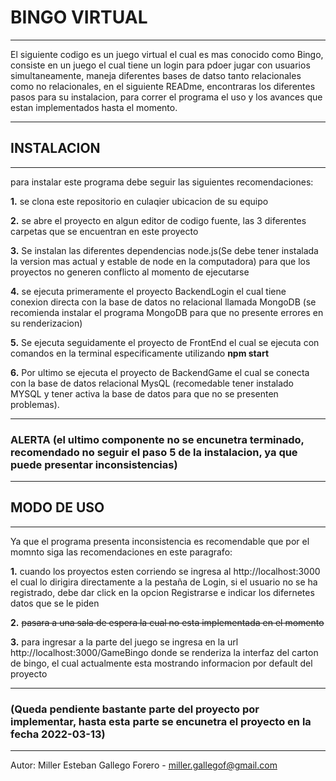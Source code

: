 # BINGO VIRTUAL

------------
El siguiente codigo es un juego virtual el cual es mas conocido como Bingo, consiste en un juego el cual tiene un login para pdoer jugar con usuarios simultaneamente, maneja diferentes bases de datso tanto relacionales como no relacionales, en el siguiente READme, encontraras los diferentes pasos para su instalacion, para correr el programa el uso y los avances que estan implementados hasta el momento.


------------
## INSTALACION

------------

para instalar este programa debe seguir las siguientes recomendaciones:

**1.**  se clona este repositorio en culaqier ubicacion de su equipo

**2.** se abre el proyecto en algun editor de codigo fuente, las 3 diferentes carpetas que se encuentran en este proyecto

**3.** Se instalan las diferentes dependencias node.js(Se debe tener instalada la version mas actual y estable de node en la computadora) para que los proyectos no generen conflicto al momento de ejecutarse

**4.** se ejecuta primeramente el proyecto BackendLogin el cual tiene conexion directa
con la base de datos no relacional llamada MongoDB (se recomienda instalar el programa MongoDB para que no presente errores en su renderizacion)

**5.** Se ejecuta seguidamente el proyecto de FrontEnd el cual se ejecuta con comandos en la terminal especificamente utilizando **npm start**

**6.** Por ultimo se ejecuta el proyecto de BackendGame el cual se conecta con la base de datos relacional MysQL (recomedable tener instalado MYSQL y tener activa la base de datos para que no se presenten problemas).

------------

### ALERTA (el ultimo componente no se encunetra terminado, recomendado no seguir el paso 5 de la instalacion, ya que puede presentar inconsistencias)

------------
## MODO DE USO

------------

Ya que el programa presenta inconsistencia es recomendable que por el momnto siga las recomendaciones en este paragrafo:

**1.** cuando los proyectos esten corriendo se ingresa al http://localhost:3000 el cual lo dirigira directamente a la pestaña de Login, si el usuario no se ha registrado, debe dar click en la opcion Registrarse e indicar los difernetes datos que se le piden

**2.** ~~pasara a una sala de espera la cual no esta implementada en el momento~~ 
 
 **3.** para ingresar a la parte del juego se ingresa en la url http://localhost:3000/GameBingo donde se renderiza la interfaz del carton de bingo, el cual actualmente esta mostrando informacion por default del proyecto
 

------------


 ### (Queda pendiente bastante parte del proyecto por implementar, hasta esta parte se encunetra el proyecto en la fecha 2022-03-13)
 

------------


Autor: Miller Esteban Gallego Forero - miller.gallegof@gmail.com
